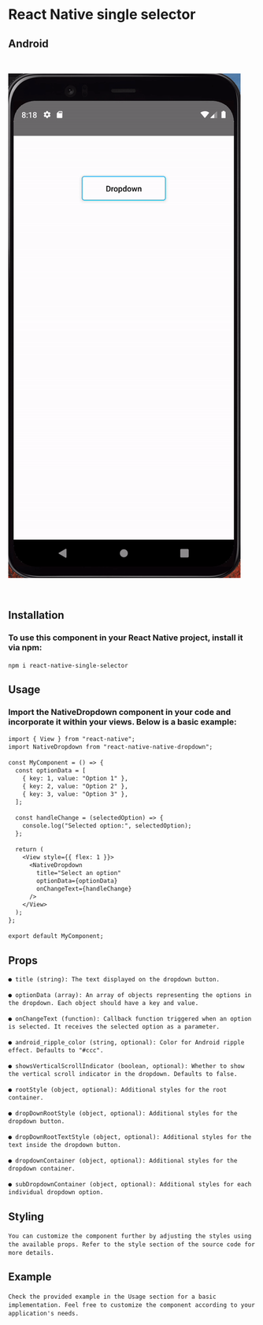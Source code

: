 # React Native single selector

## Android

<br>

![for android](src/assests/androidI.gif)

<br>

## Installation

### To use this component in your React Native project, install it via npm:

`npm i react-native-single-selector`

## Usage

### Import the NativeDropdown component in your code and incorporate it within your views. Below is a basic example:

```import React from "react";
import { View } from "react-native";
import NativeDropdown from "react-native-native-dropdown";

const MyComponent = () => {
  const optionData = [
    { key: 1, value: "Option 1" },
    { key: 2, value: "Option 2" },
    { key: 3, value: "Option 3" },
  ];

  const handleChange = (selectedOption) => {
    console.log("Selected option:", selectedOption);
  };

  return (
    <View style={{ flex: 1 }}>
      <NativeDropdown
        title="Select an option"
        optionData={optionData}
        onChangeText={handleChange}
      />
    </View>
  );
};

export default MyComponent;
```

## Props

```
● title (string): The text displayed on the dropdown button.

● optionData (array): An array of objects representing the options in the dropdown. Each object should have a key and value.

● onChangeText (function): Callback function triggered when an option is selected. It receives the selected option as a parameter.

● android_ripple_color (string, optional): Color for Android ripple effect. Defaults to "#ccc".

● showsVerticalScrollIndicator (boolean, optional): Whether to show the vertical scroll indicator in the dropdown. Defaults to false.

● rootStyle (object, optional): Additional styles for the root container.

● dropDownRootStyle (object, optional): Additional styles for the dropdown button.

● dropDownRootTextStyle (object, optional): Additional styles for the text inside the dropdown button.

● dropdownContainer (object, optional): Additional styles for the dropdown container.

● subDropdownContainer (object, optional): Additional styles for each individual dropdown option.
```

## Styling

`You can customize the component further by adjusting the styles using the available props. Refer to the style section of the source code for more details.`

## Example

`Check the provided example in the Usage section for a basic implementation. Feel free to customize the component according to your application's needs.`
